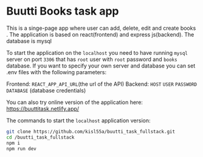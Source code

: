# Buutti Books task app

This is a singe-page app where user can add, delete, edit and create books .
The application is based on react(frontend) and express js(backend). The database is mysql

To start the application on the `localhost` you need to have running `mysql` server on port `3306` that has `root` user with `root` password and `books` database. If you want to specify your own server and database you can set .env files with the following parameters:

Frontend: `REACT_APP_API_URL`(the url of the API)
Backend: `HOST` `USER` `PASSWORD` `DATABASE` (database credentials) 

You can also try online version of the application here: https://buuttitask.netlify.app/

The commands to start the `localhost` application version: 
```sh
git clone https://github.com/kisl55a/buutti_task_fullstack.git
cd /buutti_task_fullstack
npm i
npm run dev
```

